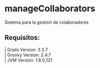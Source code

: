 # manageCollaborators
Sistema para la gestion de colaboradores 

## Requisitos:
| Grails Version: 3.2.7   
| Groovy Version: 2.4.7   
| JVM Version: 1.8.0_121   
